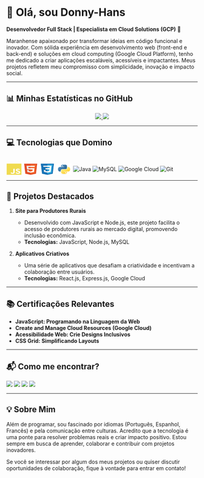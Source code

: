 # 👋 Olá, sou Donny-Hans  
**Desenvolvedor Full Stack | Especialista em Cloud Solutions (GCP)** 🚀  

Maranhense apaixonado por transformar ideias em código funcional e inovador. Com sólida experiência em desenvolvimento web (front-end e back-end) e soluções em cloud computing (Google Cloud Platform), tenho me dedicado a criar aplicações escaláveis, acessíveis e impactantes. Meus projetos refletem meu compromisso com simplicidade, inovação e impacto social.

---

## 📊 Minhas Estatísticas no GitHub  
<div align="center">
  <a href="https://github.com/Donny-Hans">
    <img height="180em" src="https://github-readme-stats.vercel.app/api?username=Donny-Hans&show_icons=true&theme=dracula&include_all_commits=true&count_private=true"/>
    <img height="180em" src="https://github-readme-stats.vercel.app/api/top-langs/?username=Donny-Hans&layout=compact&langs_count=7&theme=dracula"/>
  </a>
</div>

---

## 💻 Tecnologias que Domino  

<div style="display: inline_block"><br>
  <img align="center" alt="JavaScript" height="30" width="40" src="https://raw.githubusercontent.com/devicons/devicon/master/icons/javascript/javascript-plain.svg">
  <img align="center" alt="HTML5" height="30" width="40" src="https://raw.githubusercontent.com/devicons/devicon/master/icons/html5/html5-original.svg">
  <img align="center" alt="CSS3" height="30" width="40" src="https://raw.githubusercontent.com/devicons/devicon/master/icons/css3/css3-original.svg">
  <img align="center" alt="Python" height="30" width="40" src="https://raw.githubusercontent.com/devicons/devicon/master/icons/python/python-original.svg">
  <img align="center" alt="Java" height="30" width="40" src="https://cdn.jsdelivr.net/gh/devicons/devicon/icons/java/java-original.svg">
  <img align="center" alt="MySQL" height="30" width="40" src="https://cdn.jsdelivr.net/gh/devicons/devicon/icons/mysql/mysql-original.svg">
  <img align="center" alt="Google Cloud" height="30" width="40" src="https://cdn.jsdelivr.net/gh/devicons/devicon/icons/googlecloud/googlecloud-original.svg">
  <img align="center" alt="Git" height="30" width="40" src="https://cdn.jsdelivr.net/gh/devicons/devicon/icons/git/git-original.svg">
</div>

---

## 🌟 Projetos Destacados  

1. **Site para Produtores Rurais**  
   - Desenvolvido com JavaScript e Node.js, este projeto facilita o acesso de produtores rurais ao mercado digital, promovendo inclusão econômica.  
   - **Tecnologias:** JavaScript, Node.js, MySQL  

2. **Aplicativos Criativos**  
   - Uma série de aplicativos que desafiam a criatividade e incentivam a colaboração entre usuários.  
   - **Tecnologias:** React.js, Express.js, Google Cloud  

---

## 📚 Certificações Relevantes  

- **JavaScript: Programando na Linguagem da Web**  
- **Create and Manage Cloud Resources (Google Cloud)**  
- **Acessibilidade Web: Crie Designs Inclusivos**  
- **CSS Grid: Simplificando Layouts**  

---

## 📬 Como me encontrar?  

<div> 
  <a href="https://instagram.com/donnycosta" target="_blank"><img src="https://img.shields.io/badge/-Instagram-%23E4405F?style=for-the-badge&logo=instagram&logoColor=white" target="_blank"></a>
  <a href="https://discord.gg/rCkUXede7K" target="_blank"><img src="https://img.shields.io/badge/Discord-7289DA?style=for-the-badge&logo=discord&logoColor=white" target="_blank"></a> 
  <a href="mailto:contatoradonny.play@gmail.com"><img src="https://img.shields.io/badge/-Gmail-%23333?style=for-the-badge&logo=gmail&logoColor=white" target="_blank"></a>
  <a href="https://www.linkedin.com/in/donny-hans/" target="_blank"><img src="https://img.shields.io/badge/-LinkedIn-%230077B5?style=for-the-badge&logo=linkedin&logoColor=white" target="_blank"></a> 
</div>

---

## 💡 Sobre Mim  

Além de programar, sou fascinado por idiomas (Português, Espanhol, Francês) e pela comunicação entre culturas. Acredito que a tecnologia é uma ponte para resolver problemas reais e criar impacto positivo. Estou sempre em busca de aprender, colaborar e contribuir com projetos inovadores.  

Se você se interessar por algum dos meus projetos ou quiser discutir oportunidades de colaboração, fique à vontade para entrar em contato!
